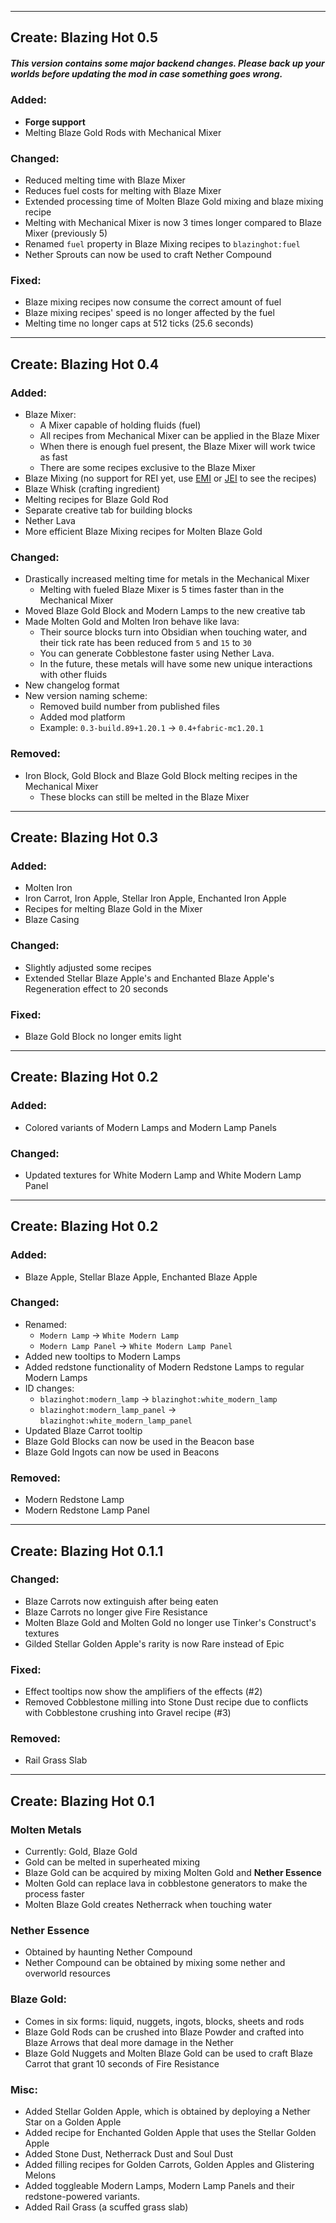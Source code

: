 ------------------------------------------------------
Create: Blazing Hot 0.5
------------------------------------------------------

##### This version contains some major backend changes. Please back up your worlds before updating the mod in case something goes wrong.

### Added:

* **Forge support**
* Melting Blaze Gold Rods with Mechanical Mixer

### Changed:

* Reduced melting time with Blaze Mixer
* Reduces fuel costs for melting with Blaze Mixer
* Extended processing time of Molten Blaze Gold mixing and blaze mixing recipe
* Melting with Mechanical Mixer is now 3 times longer compared to Blaze Mixer (previously 5)
* Renamed `fuel` property in Blaze Mixing recipes to `blazinghot:fuel`
* Nether Sprouts can now be used to craft Nether Compound

### Fixed:

* Blaze mixing recipes now consume the correct amount of fuel
* Blaze mixing recipes' speed is no longer affected by the fuel
* Melting time no longer caps at 512 ticks (25.6 seconds)

------------------------------------------------------
Create: Blazing Hot 0.4
------------------------------------------------------

### Added:

- Blaze Mixer:
    - A Mixer capable of holding fluids (fuel)
    - All recipes from Mechanical Mixer can be applied in the Blaze Mixer
    - When there is enough fuel present, the Blaze Mixer will work twice as fast
    - There are some recipes exclusive to the Blaze Mixer
- Blaze Mixing (no support for REI yet, use [EMI](https://modrinth.com/mod/emi) or [JEI](https://modrinth.com/mod/jei)
  to see the recipes)
- Blaze Whisk (crafting ingredient)
- Melting recipes for Blaze Gold Rod
- Separate creative tab for building blocks
- Nether Lava
- More efficient Blaze Mixing recipes for Molten Blaze Gold

### Changed:

- Drastically increased melting time for metals in the Mechanical Mixer
    - Melting with fueled Blaze Mixer is 5 times faster than in the Mechanical Mixer
- Moved Blaze Gold Block and Modern Lamps to the new creative tab
- Made Molten Gold and Molten Iron behave like lava:
    - Their source blocks turn into Obsidian when touching water, and their tick rate has been reduced from `5` and `15`
      to `30`
    - You can generate Cobblestone faster using Nether Lava.
    - In the future, these metals will have some new unique
      interactions with other fluids
- New changelog format
- New version naming scheme:
    - Removed build number from published files
    - Added mod platform
    - Example: `0.3-build.89+1.20.1` -> `0.4+fabric-mc1.20.1`

### Removed:

- Iron Block, Gold Block and Blaze Gold Block melting recipes in the Mechanical Mixer
    - These blocks can still be melted in the Blaze Mixer

------------------------------------------------------
Create: Blazing Hot 0.3
------------------------------------------------------

### Added:

- Molten Iron
- Iron Carrot, Iron Apple, Stellar Iron Apple, Enchanted Iron Apple
- Recipes for melting Blaze Gold in the Mixer
- Blaze Casing

### Changed:

- Slightly adjusted some recipes
- Extended Stellar Blaze Apple's and Enchanted Blaze Apple's Regeneration effect to 20 seconds

### Fixed:

- Blaze Gold Block no longer emits light

------------------------------------------------------
Create: Blazing Hot 0.2
------------------------------------------------------

### Added:

- Colored variants of Modern Lamps and Modern Lamp Panels

### Changed:

- Updated textures for White Modern Lamp and White Modern Lamp Panel

------------------------------------------------------
Create: Blazing Hot 0.2
------------------------------------------------------

### Added:

- Blaze Apple, Stellar Blaze Apple, Enchanted Blaze Apple

### Changed:

- Renamed:
    - `Modern Lamp` -> `White Modern Lamp`
    - `Modern Lamp Panel` -> `White Modern Lamp Panel`
- Added new tooltips to Modern Lamps
- Added redstone functionality of Modern Redstone Lamps to regular Modern Lamps
- ID changes:
    - `blazinghot:modern_lamp` -> `blazinghot:white_modern_lamp`
    - `blazinghot:modern_lamp_panel` -> `blazinghot:white_modern_lamp_panel`
- Updated Blaze Carrot tooltip
- Blaze Gold Blocks can now be used in the Beacon base
- Blaze Gold Ingots can now be used in Beacons

### Removed:

- Modern Redstone Lamp
- Modern Redstone Lamp Panel

------------------------------------------------------
Create: Blazing Hot 0.1.1
------------------------------------------------------

### Changed:

- Blaze Carrots now extinguish after being eaten
- Blaze Carrots no longer give Fire Resistance
- Molten Blaze Gold and Molten Gold no longer use Tinker's Construct's textures
- Gilded Stellar Golden Apple's rarity is now Rare instead of Epic

### Fixed:

- Effect tooltips now show the amplifiers of the effects (#2)
- Removed Cobblestone milling into Stone Dust recipe due to conflicts with Cobblestone crushing into Gravel recipe (#3)

### Removed:

- Rail Grass Slab

------------------------------------------------------
Create: Blazing Hot 0.1
------------------------------------------------------

### Molten Metals

- Currently: Gold, Blaze Gold
- Gold can be melted in superheated mixing
- Blaze Gold can be acquired by mixing Molten Gold and **Nether Essence**
- Molten Gold can replace lava in cobblestone generators to make the process faster
- Molten Blaze Gold creates Netherrack when touching water

### Nether Essence

- Obtained by haunting Nether Compound
- Nether Compound can be obtained by mixing some nether and overworld resources

### Blaze Gold:

- Comes in six forms: liquid, nuggets, ingots, blocks, sheets and rods
- Blaze Gold Rods can be crushed into Blaze Powder and crafted into Blaze Arrows that deal more damage in the Nether
- Blaze Gold Nuggets and Molten Blaze Gold can be used to craft Blaze Carrot that grant 10 seconds of Fire Resistance

### Misc:

- Added Stellar Golden Apple, which is obtained by deploying a Nether Star on a Golden Apple
- Added recipe for Enchanted Golden Apple that uses the Stellar Golden Apple
- Added Stone Dust, Netherrack Dust and Soul Dust
- Added filling recipes for Golden Carrots, Golden Apples and Glistering Melons
- Added toggleable Modern Lamps, Modern Lamp Panels and their redstone-powered variants.
- Added Rail Grass (a scuffed grass slab)